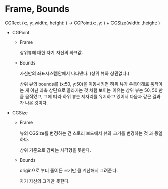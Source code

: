 # Frame, Bounds 

CGRect (x:, y:,width:, height: )  -> CGPoint(x: ,y: ) + CGSize(width: ,height: )

* CGPoint 
  * Frame

    상위뷰에 대한 자기 자신의 좌표값.

  

  * Bounds

    자신만의 좌표시스템안에서 나타낸다. (상위 뷰와 상관없다.)

    상위 뷰의 bounds를 (x:50, y:50)을 이동시키면  하위 뷰가 우측아래로 움직이는 게 아닌 좌측 상단으로 올라가는 것 처럼 보이는 이유는 상위 뷰는 50, 50 만큼 움직였고, 그에 따라 하위 뷰는 제자리를 유지하고 있어서 다음과 같은 결과가 나온 것이다.



* CGSize

  * Frame

    뷰의 CGSize를 변경하는 건 스토리 보드에서 뷰의 크기를 변경하는 것 과 동일하다.

    상위 기준으로 감싸는 사각형을 뜻한다.

  * Bounds

    origin으로 부터 줄어든 크기만 큼 계산해서 그려준다.

    자기 자신의 크기만 뜻한다.

